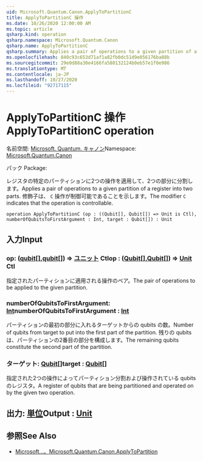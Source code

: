 ```yaml
---
uid: Microsoft.Quantum.Canon.ApplyToPartitionC
title: ApplyToPartitionC 操作
ms.date: 10/26/2020 12:00:00 AM
ms.topic: article
qsharp.kind: operation
qsharp.namespace: Microsoft.Quantum.Canon
qsharp.name: ApplyToPartitionC
qsharp.summary: Applies a pair of operations to a given partition of a register into two parts. The modifier `C` indicates that the operation is controllable.
ms.openlocfilehash: 840c93c653d71af1a82fb0dc51d9e056176ba88b
ms.sourcegitcommit: 29e0d88a30e4166fa580132124b0eb57e1f0e986
ms.translationtype: MT
ms.contentlocale: ja-JP
ms.lasthandoff: 10/27/2020
ms.locfileid: "92717115"
---
```

# <a name="applytopartitionc-operation"></a><span data-ttu-id="0eba5-102">ApplyToPartitionC 操作</span><span class="sxs-lookup"><span data-stu-id="0eba5-102">ApplyToPartitionC operation</span></span>

<span data-ttu-id="0eba5-103">名前空間: [Microsoft. Quantum. キャノン](xref:Microsoft.Quantum.Canon)</span><span class="sxs-lookup"><span data-stu-id="0eba5-103">Namespace: [Microsoft.Quantum.Canon](xref:Microsoft.Quantum.Canon)</span></span>

<span data-ttu-id="0eba5-104">パック [](https://nuget.org/packages/)</span><span class="sxs-lookup"><span data-stu-id="0eba5-104">Package: [](https://nuget.org/packages/)</span></span>


<span data-ttu-id="0eba5-105">レジスタの特定のパーティションに2つの操作を適用して、2つの部分に分割します。</span><span class="sxs-lookup"><span data-stu-id="0eba5-105">Applies a pair of operations to a given partition of a register into two parts.</span></span>
<span data-ttu-id="0eba5-106">修飾子は、 `C` 操作が制御可能であることを示します。</span><span class="sxs-lookup"><span data-stu-id="0eba5-106">The modifier `C` indicates that the operation is controllable.</span></span>

```qsharp
operation ApplyToPartitionC (op : ((Qubit[], Qubit[]) => Unit is Ctl), numberOfQubitsToFirstArgument : Int, target : Qubit[]) : Unit
```


## <a name="input"></a><span data-ttu-id="0eba5-107">入力</span><span class="sxs-lookup"><span data-stu-id="0eba5-107">Input</span></span>

### <a name="op--qubitqubit--unit-ctl"></a><span data-ttu-id="0eba5-108">op: ([qubit](xref:microsoft.quantum.lang-ref.qubit)[],[qubit](xref:microsoft.quantum.lang-ref.qubit)[]) => [ユニット](xref:microsoft.quantum.lang-ref.unit) Ctl</span><span class="sxs-lookup"><span data-stu-id="0eba5-108">op : ([Qubit](xref:microsoft.quantum.lang-ref.qubit)[],[Qubit](xref:microsoft.quantum.lang-ref.qubit)[]) => [Unit](xref:microsoft.quantum.lang-ref.unit) Ctl</span></span>

<span data-ttu-id="0eba5-109">指定されたパーティションに適用される操作のペア。</span><span class="sxs-lookup"><span data-stu-id="0eba5-109">The pair of operations to be applied to the given partition.</span></span>


### <a name="numberofqubitstofirstargument--int"></a><span data-ttu-id="0eba5-110">numberOfQubitsToFirstArgument: [Int](xref:microsoft.quantum.lang-ref.int)</span><span class="sxs-lookup"><span data-stu-id="0eba5-110">numberOfQubitsToFirstArgument : [Int](xref:microsoft.quantum.lang-ref.int)</span></span>

<span data-ttu-id="0eba5-111">パーティションの最初の部分に入れるターゲットからの qubits の数。</span><span class="sxs-lookup"><span data-stu-id="0eba5-111">Number of qubits from target to put into the first part of the partition.</span></span>
<span data-ttu-id="0eba5-112">残りの qubits は、パーティションの2番目の部分を構成します。</span><span class="sxs-lookup"><span data-stu-id="0eba5-112">The remaining qubits constitute the second part of the partition.</span></span>


### <a name="target--qubit"></a><span data-ttu-id="0eba5-113">ターゲット: [Qubit](xref:microsoft.quantum.lang-ref.qubit)[]</span><span class="sxs-lookup"><span data-stu-id="0eba5-113">target : [Qubit](xref:microsoft.quantum.lang-ref.qubit)[]</span></span>

<span data-ttu-id="0eba5-114">指定された2つの操作によってパーティション分割および操作されている qubits のレジスタ。</span><span class="sxs-lookup"><span data-stu-id="0eba5-114">A register of qubits that are being partitioned and operated on by the given two operation.</span></span>



## <a name="output--unit"></a><span data-ttu-id="0eba5-115">出力: [単位](xref:microsoft.quantum.lang-ref.unit)</span><span class="sxs-lookup"><span data-stu-id="0eba5-115">Output : [Unit](xref:microsoft.quantum.lang-ref.unit)</span></span>



## <a name="see-also"></a><span data-ttu-id="0eba5-116">参照</span><span class="sxs-lookup"><span data-stu-id="0eba5-116">See Also</span></span>

- [<span data-ttu-id="0eba5-117">Microsoft...。</span><span class="sxs-lookup"><span data-stu-id="0eba5-117">Microsoft.Quantum.Canon.ApplyToPartition</span></span>](xref:Microsoft.Quantum.Canon.ApplyToPartition)